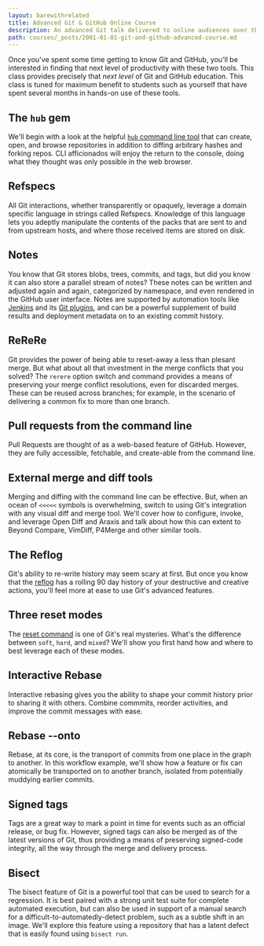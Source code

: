 ```yaml
---
layout: barewithrelated
title: Advanced Git & GitHub Online Course
description: An advanced Git talk delivered to online audiences over three hours.
path: courses/_posts/2001-01-01-git-and-github-advanced-course.md
---
```


Once you've spent some time getting to know Git and GitHub, you'll be interested in finding that next level of productivity with these two tools. This class provides precisely that _next level_ of Git and GitHub education. This class is tuned for maximum benefit to students such as yourself that have spent several months in hands-on use of these tools.

## The `hub` gem

We'll begin with a look at the helpful [`hub` command line tool](https://github.com/defunkt/hub) that can create, open, and browse repositories in addition to diffing arbitrary hashes and forking repos. CLI afficionados will enjoy the return to the console, doing what they thought was only possible in the web browser.

## Refspecs

All Git interactions, whether transparently or opaquely, leverage a domain specific language in strings called Refspecs. Knowledge of this language lets you adeptly manipulate the contents of the packs that are sent to and from upstream hosts, and where those received items are stored on disk. 

## Notes

You know that Git stores blobs, trees, commits, and tags, but did you know it can also store a parallel stream of notes?  These notes can be written and adjusted again and again, categorized by namespace, and even rendered in the GitHub user interface. Notes are supported by automation tools like [Jenkins](http://jenkins-ci.org) and its [Git plugins](https://wiki.jenkins-ci.org/display/JENKINS/git-notes+Plugin), and can be a powerful supplement of build results and deployment metadata on to an existing commit history.

## ReReRe

Git provides the power of being able to reset-away a less than plesant merge. But what about all that investment in the merge conflicts that you solved? The `rerere` option switch and command provides a means of preserving your merge conflict resolutions, even for discarded merges. These can be reused across branches; for example, in the scenario of  delivering a common fix to more than one branch.

## Pull requests from the command line

Pull Requests are thought of as a web-based feature of GitHub. However, they are fully accessible, fetchable, and create-able from the command line.

## External merge and diff tools

Merging and diffing with the command line can be effective. But, when an ocean of `<<<<<` symbols is overwhelming, switch to using Git's integration with any visual diff and merge tool. We'll cover how to configure, invoke, and leverage Open Diff and Araxis and talk about how this can extent to Beyond Compare, VimDiff, P4Merge and other similar tools.

## The Reflog

Git's ability to re-write history may seem scary at first. But once you know that the [reflog](http://git-scm.com/docs/git-reflog.html) has a rolling 90 day history of your destructive and creative actions, you'll feel more at ease to use Git's advanced features.

## Three reset modes

The [reset command](http://git-scm.com/docs/git-reset.html) is one of Git's real mysteries. What's the difference between `soft`, `hard`, and `mixed`? We'll show you first hand how and where to best leverage each of these modes.

## Interactive Rebase

Interactive rebasing gives you the ability to shape your commit history prior to sharing it with others. Combine commmits, reorder activities, and improve the commit messages with ease.

## Rebase --onto

Rebase, at its core, is the transport of commits from one place in the graph to another. In this workflow example, we'll show how a feature or fix can atomically be transported on to another branch, isolated from potentially muddying earlier commits.

## Signed tags

Tags are a great way to mark a point in time for events such as an official release, or bug fix. However, signed tags can also be merged as of the latest versions of Git, thus providing a means of preserving signed-code integrity, all the way through the merge and delivery process.

## Bisect

The bisect feature of Git is a powerful tool that can be used to search for a regression. It is best paired with a strong unit test suite for complete automated execution, but can also be used in support of a manual search for a difficult-to-automatedly-detect problem, such as a subtle shift in an image. We'll explore this feature using a repository that has a latent defect that is easily found using `bisect run`.
